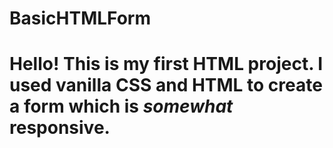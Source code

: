 # BasicHTMLForm
# Hello! This is my first HTML project. I used vanilla CSS and HTML to create a form which is *somewhat* responsive.
